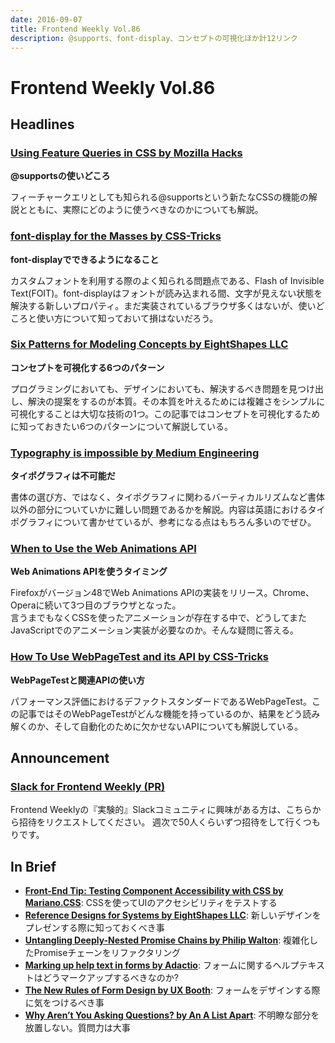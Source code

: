 ```yaml
---
date: 2016-09-07
title: Frontend Weekly Vol.86
description: @supports、font-display、コンセプトの可視化ほか計12リンク
---
```


# Frontend Weekly Vol.86

## Headlines

### [Using Feature Queries in CSS by Mozilla Hacks](https://hacks.mozilla.org/2016/08/using-feature-queries-in-css/)

**@supportsの使いどころ**

フィーチャークエリとしても知られる@supportsという新たなCSSの機能の解説とともに、実際にどのように使うべきなのかについても解説。

### [font-display for the Masses by CSS-Tricks](https://css-tricks.com/font-display-masses/)

**font-displayでできるようになること**

カスタムフォントを利用する際のよく知られる問題点である、Flash of Invisible Text(FOIT)。font-displayはフォントが読み込まれる間、文字が見えない状態を解決する新しいプロパティ。まだ実装されているブラウザ多くはないが、使いどころと使い方について知っておいて損はないだろう。

### [Six Patterns for Modeling Concepts by EightShapes LLC](https://medium.com/eightshapes-llc/six-patterns-for-modeling-concepts-df7eda15dc5)

**コンセプトを可視化する6つのパターン**

プログラミングにおいても、デザインにおいても、解決するべき問題を見つけ出し、解決の提案をするのが本質。その本質を叶えるためには複雑さをシンプルに可視化することは大切な技術の1つ。この記事ではコンセプトを可視化するために知っておきたい6つのパターンについて解説している。

### [Typography is impossible by Medium Engineering](https://medium.engineering/typography-is-impossible-5872b0c7f891#.8cdof7a5f)

**タイポグラフィは不可能だ**

書体の選び方、ではなく、タイポグラフィに関わるバーティカルリズムなど書体以外の部分についていかに難しい問題であるかを解説。内容は英語におけるタイポグラフィについて書かせているが、参考になる点はもちろん多いのでぜひ。

### [When to Use the Web Animations API](http://danielcwilson.com/blog/2016/08/why-waapi/)

**Web Animations APIを使うタイミング**

Firefoxがバージョン48でWeb Animations APIの実装をリリース。Chrome、Operaに続いて3つ目のブラウザとなった。  
言うまでもなくCSSを使ったアニメーションが存在する中で、どうしてまたJavaScriptでのアニメーション実装が必要なのか。そんな疑問に答える。

### [How To Use WebPageTest and its API by CSS-Tricks](https://css-tricks.com/use-webpagetest-api/)

**WebPageTestと関連APIの使い方**

パフォーマンス評価におけるデファクトスタンダードであるWebPageTest。この記事ではそのWebPageTestがどんな機能を持っているのか、結果をどう読み解くのか、そして自動化のために欠かせないAPIについても解説している。

## Announcement

### [Slack for Frontend Weekly (PR)](https://studiomohawk.typeform.com/to/Kj8Gaj)

Frontend Weeklyの『実験的』Slackコミュニティに興味がある方は、こちらから招待をリクエストしてください。 週次で50人くらいずつ招待をして行くつもりです。

## In Brief

* [**Front-End Tip: Testing Component Accessibility with CSS by Mariano.CSS**](https://blog.mariano.io/quick-tip-testing-component-accessibility-with-css-3c36fe1a6562): CSSを使ってUIのアクセシビリティをテストする
* [**Reference Designs for Systems by EightShapes LLC**](https://medium.com/eightshapes-llc/reference-designs-for-systems-5f6b8705ba5a): 新しいデザインをプレゼンする際に知っておくべき事
* [**Untangling Deeply-Nested Promise Chains by Philip Walton**](https://philipwalton.com/articles/untangling-deeply-nested-promise-chains/): 複雑化したPromiseチェーンをリファクタリング
* [**Marking up help text in forms by Adactio**](https://adactio.com/journal/11109): フォームに関するヘルプテキストはどうマークアップするべきなのか?
* [**The New Rules of Form Design by UX Booth**](http://www.uxbooth.com/articles/the-new-rules-of-form-design/): フォームをデザインする際に気をつけるべき事
* [**Why Aren’t You Asking Questions? by An A List Apart**](http://alistapart.com/article/why-arent-you-asking-questions): 不明瞭な部分を放置しない。質問力は大事